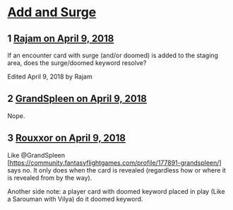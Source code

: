 # [Add and Surge](https://community.fantasyflightgames.com/topic/273211-add-and-surge/)

## 1 [Rajam on April 9, 2018](https://community.fantasyflightgames.com/topic/273211-add-and-surge/?do=findComment&comment=3278067)

If an encounter card with surge (and/or doomed) is added to the staging area, does the surge/doomed keyword resolve?

Edited April 9, 2018 by Rajam

## 2 [GrandSpleen on April 9, 2018](https://community.fantasyflightgames.com/topic/273211-add-and-surge/?do=findComment&comment=3278175)

Nope.

## 3 [Rouxxor on April 9, 2018](https://community.fantasyflightgames.com/topic/273211-add-and-surge/?do=findComment&comment=3278285)

Like @GrandSpleen [https://community.fantasyflightgames.com/profile/177891-grandspleen/] says no. It only does when the card is revealed (regardless how or where it is revealed from by the way).

Another side note: a player card with doomed keyword placed in play (Like a Sarouman with Vilya) do it doomed keyword.

